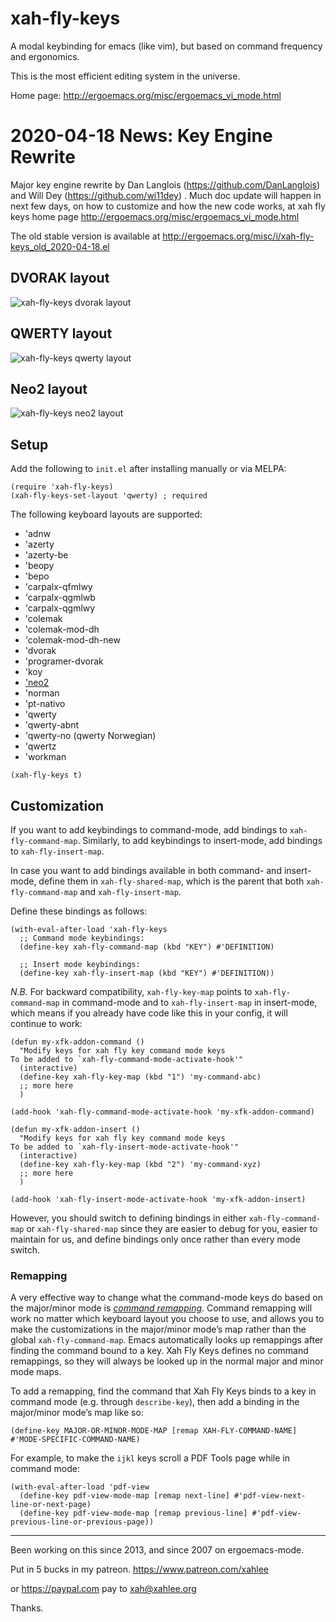 xah-fly-keys
===================

A modal keybinding for emacs (like vim), but based on command frequency and ergonomics.

This is the most efficient editing system in the universe.

Home page:
http://ergoemacs.org/misc/ergoemacs_vi_mode.html

2020-04-18 News: Key Engine Rewrite
===================

Major key engine rewrite by Dan Langlois (https://github.com/DanLanglois) and Will Dey (https://github.com/wi11dey) . Much doc update will happen in next few days, on how to customize and how the new code works, at xah fly keys home page http://ergoemacs.org/misc/ergoemacs_vi_mode.html

The old stable version is available at
http://ergoemacs.org/misc/i/xah-fly-keys_old_2020-04-18.el

DVORAK layout
-------------------
![xah-fly-keys dvorak layout](xah_fly_keys_dvorak_layout_2020-04-18_3bn3f.png)

QWERTY layout
-------------------
![xah-fly-keys qwerty layout](xah_fly_keys_qwerty_layout_2020-04-18_4fgyk.png)

Neo2 layout
-------------------
![xah-fly-keys neo2 layout](xah_fly_keys_neo2_layout_2020-11-06.png)

Setup
-------------------
Add the following to `init.el` after installing manually or via MELPA:
```elisp
(require 'xah-fly-keys)
(xah-fly-keys-set-layout 'qwerty) ; required
```

The following keyboard layouts are supported:

* 'adnw
* 'azerty
* 'azerty-be
* 'beopy
* 'bepo
* 'carpalx-qfmlwy
* 'carpalx-qgmlwb
* 'carpalx-qgmlwy
* 'colemak
* 'colemak-mod-dh
* 'colemak-mod-dh-new
* 'dvorak
* 'programer-dvorak
* 'koy
* ['neo2](https://neo-layout.org/)
* 'norman
* 'pt-nativo
* 'qwerty
* 'qwerty-abnt
* 'qwerty-no (qwerty Norwegian)
* 'qwertz
* 'workman

```elisp
(xah-fly-keys t)
```

Customization
-------------------
If you want to add keybindings to command-mode, add bindings to `xah-fly-command-map`.
Similarly, to add keybindings to insert-mode, add bindings to `xah-fly-insert-map`.

In case you want to add bindings available in both command- and insert-mode,
define them in `xah-fly-shared-map`, which is the parent that both `xah-fly-command-map`
and `xah-fly-insert-map`.

Define these bindings as follows:

```elisp
(with-eval-after-load 'xah-fly-keys
  ;; Command mode keybindings:
  (define-key xah-fly-command-map (kbd "KEY") #'DEFINITION)

  ;; Insert mode keybindings:
  (define-key xah-fly-insert-map (kbd "KEY") #'DEFINITION))
```

*N.B.* For backward compatibility, `xah-fly-key-map` points to `xah-fly-command-map`
in command-mode and to `xah-fly-insert-map` in insert-mode, which means
if you already have code like this in your config, it will continue to
work:

```elisp
(defun my-xfk-addon-command ()
  "Modify keys for xah fly key command mode keys
To be added to `xah-fly-command-mode-activate-hook'"
  (interactive)
  (define-key xah-fly-key-map (kbd "1") 'my-command-abc)
  ;; more here
  )

(add-hook 'xah-fly-command-mode-activate-hook 'my-xfk-addon-command)

(defun my-xfk-addon-insert ()
  "Modify keys for xah fly key command mode keys
To be added to `xah-fly-insert-mode-activate-hook'"
  (interactive)
  (define-key xah-fly-key-map (kbd "2") 'my-command-xyz)
  ;; more here
  )

(add-hook 'xah-fly-insert-mode-activate-hook 'my-xfk-addon-insert)
```

However, you should switch to defining bindings in either `xah-fly-command-map`
or `xah-fly-shared-map` since they are easier to debug for you, easier
to maintain for us, and define bindings only once rather than every mode
switch.

### Remapping
A very effective way to change what the command-mode keys do based on the
major/minor mode is [_command remapping_](https://www.gnu.org/software/emacs/manual/html_node/elisp/Remapping-Commands.html).
Command remapping will work no matter which keyboard layout you choose
to use, and allows you to make the customizations in the major/minor mode’s
map rather than the global `xah-fly-command-map`. Emacs automatically looks
up remappings after finding the command bound to a key. Xah Fly Keys defines
no command remappings, so they will always be looked up in the normal major
and minor mode maps.

To add a remapping, find the command that Xah Fly Keys binds to a key in
command mode (e.g. through `describe-key`), then add a binding in the major/minor
mode’s map like so:
```elisp
(define-key MAJOR-OR-MINOR-MODE-MAP [remap XAH-FLY-COMMAND-NAME] #'MODE-SPECIFIC-COMMAND-NAME)
```

For example, to make the `ijkl` keys scroll a PDF Tools page while in command
mode:
```elisp
(with-eval-after-load 'pdf-view
  (define-key pdf-view-mode-map [remap next-line] #'pdf-view-next-line-or-next-page)
  (define-key pdf-view-mode-map [remap previous-line] #'pdf-view-previous-line-or-previous-page))
```

---

Been working on this since 2013, and since 2007 on ergoemacs-mode.

Put in 5 bucks in my patreon.
https://www.patreon.com/xahlee

or https://paypal.com
pay to xah@xahlee.org

Thanks.
